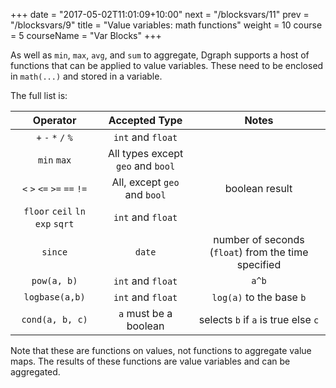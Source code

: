+++
date = "2017-05-02T11:01:09+10:00"
next = "/blocksvars/11"
prev = "/blocksvars/9"
title = "Value variables: math functions"
weight = 10
course = 5
courseName = "Var Blocks"
+++

As well as `min`, `max`, `avg`, and `sum` to aggregate, Dgraph supports a host
of functions that can be applied to value variables. These need to be enclosed
in `math(...)` and stored in a variable.

The full list is:

|             Operator             |           Accepted Type           |                        Notes                        |
| :------------------------------: | :-------------------------------: | :-------------------------------------------------: |
|       `+` `-` `*` `/` `%`        |         `int` and `float`         |                                                     |
|           `min` `max`            | All types except `geo` and `bool` |                                                     |
|   `<` `>` `<=` `>=` `==` `!=`    |   All, except `geo` and `bool`    |                   boolean result                    |
| `floor` `ceil` `ln` `exp` `sqrt` |         `int` and `float`         |                                                     |
|             `since`              |              `date`               | number of seconds (`float`) from the time specified |
|           `pow(a, b)`            |         `int` and `float`         |                        `a^b`                        |
|          `logbase(a,b)`          |         `int` and `float`         |              `log(a)` to the base `b`               |
|         `cond(a, b, c)`          |       `a` must be a boolean       |         selects `b` if `a` is true else `c`         |

Note that these are functions on values, not functions to aggregate value maps.
The results of these functions are value variables and can be aggregated.
